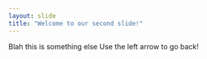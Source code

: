 ```yaml
---
layout: slide
title: "Welcome to our second slide!"
---
```

Blah this is something else 
Use the left arrow to go back!
